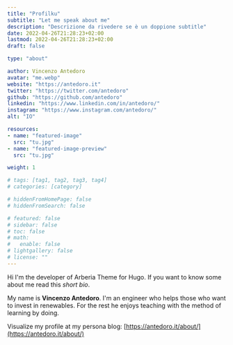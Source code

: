 ```yaml
---
title: "Profilku"
subtitle: "Let me speak about me"
description: "Descrizione da rivedere se è un doppione subtitle"
date: 2022-04-26T21:28:23+02:00
lastmod: 2022-04-26T21:28:23+02:00
draft: false

type: "about"

author: Vincenzo Antedoro
avatar: "me.webp"
website: "https://antedoro.it"
twitter: "https://twitter.com/antedoro"
github: "https://github.com/antedoro"
linkedin: "https://www.linkedin.com/in/antedoro/"
instagram: "https://www.instagram.com/antedoro/"
alt: "IO"

resources:
- name: "featured-image"
  src: "tu.jpg"
- name: "featured-image-preview"
  src: "tu.jpg"

weight: 1

# tags: [tag1, tag2, tag3, tag4]
# categories: [category]

# hiddenFromHomePage: false
# hiddenFromSearch: false

# featured: false
# sidebar: false
# toc: false
# math:
#   enable: false
# lightgallery: false
# license: ""
---
```


Hi I'm the developer of Arberia Theme for Hugo. If you want to know some about me read this _short bio_.

My name is **Vincenzo Antedoro**. I'm an engineer who helps those who want to invest in renewables. For the rest he enjoys teaching with the method of learning by doing.

Visualize my profile at my persona blog: [https://antedoro.it/about/](https://antedoro.it/about/)
